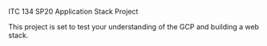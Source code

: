 ITC 134 SP20 Application Stack Project

This project is set to test your understanding of the GCP and building a web stack. 